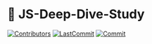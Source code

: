 # 📗 JS-Deep-Dive-Study

[![Contributors](https://img.shields.io/github/contributors-anon/Yongjin9660/js-deep-dive-study)](https://github.com/Yongjin9660/js-deep-dive-study)
[![LastCommit](https://img.shields.io/github/last-commit/Yongjin9660/js-deep-dive-study)](https://github.com/Yongjin9660/js-deep-dive-study)
[![Commit](https://img.shields.io/github/commit-activity/w/Yongjin9660/js-deep-dive-study)](https://github.com/Javascript-Deep-Dive-Study/JS-Deep-Dive-Study-Repo)
